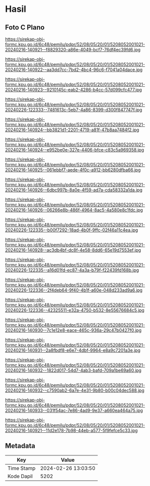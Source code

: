 # Hasil

## Foto C Plano

https://sirekap-obj-formc.kpu.go.id/6c48/pemilu/pdpr/52/08/05/20/01/5208052001021-20240216-140921--f8829320-a86e-4049-bcf7-76df4ec39fd6.jpg

https://sirekap-obj-formc.kpu.go.id/6c48/pemilu/pdpr/52/08/05/20/01/5208052001021-20240216-140922--aa3dd7cc-7bd2-4bc4-96c6-f7041a04dace.jpg

https://sirekap-obj-formc.kpu.go.id/6c48/pemilu/pdpr/52/08/05/20/01/5208052001021-20240216-140923--9210145c-eab2-4286-b4cc-57d099cfc477.jpg

https://sirekap-obj-formc.kpu.go.id/6c48/pemilu/pdpr/52/08/05/20/01/5208052001021-20240226-122333--7481613c-5eb7-4a86-8399-d300f847747f.jpg

https://sirekap-obj-formc.kpu.go.id/6c48/pemilu/pdpr/52/08/05/20/01/5208052001021-20240216-140924--bb3821d1-2201-4719-a81f-47b8aa7484f2.jpg

https://sirekap-obj-formc.kpu.go.id/6c48/pemilu/pdpr/52/08/05/20/01/5208052001021-20240216-140924--e952be0e-327e-4406-bfce-c83c5a969358.jpg

https://sirekap-obj-formc.kpu.go.id/6c48/pemilu/pdpr/52/08/05/20/01/5208052001021-20240216-140925--061ebbf7-aede-4f0c-a912-bb6280dfba66.jpg

https://sirekap-obj-formc.kpu.go.id/6c48/pemilu/pdpr/52/08/05/20/01/5208052001021-20240216-140926--6dbc997b-8a0e-4f59-ad7a-cda58332a1da.jpg

https://sirekap-obj-formc.kpu.go.id/6c48/pemilu/pdpr/52/08/05/20/01/5208052001021-20240216-140926--06266e8b-486f-4964-8ac5-4a580e8c1fdc.jpg

https://sirekap-obj-formc.kpu.go.id/6c48/pemilu/pdpr/52/08/05/20/01/5208052001021-20240226-122335--b00f7292-18ad-4b0f-9ffc-02f46a11c4ea.jpg

https://sirekap-obj-formc.kpu.go.id/6c48/pemilu/pdpr/52/08/05/20/01/5208052001021-20240216-140928--ac3db4bf-dc8f-4e58-8dd6-65e19d7553ef.jpg

https://sirekap-obj-formc.kpu.go.id/6c48/pemilu/pdpr/52/08/05/20/01/5208052001021-20240226-122335--a16d01fd-ec87-4a3a-b79f-f22439fd168b.jpg

https://sirekap-obj-formc.kpu.go.id/6c48/pemilu/pdpr/52/08/05/20/01/5208052001021-20240226-122336--2f4deb64-9f40-4b1f-a60e-048d233ad9a6.jpg

https://sirekap-obj-formc.kpu.go.id/6c48/pemilu/pdpr/52/08/05/20/01/5208052001021-20240226-122336--42325511-e32a-4750-b532-8e55676684c5.jpg

https://sirekap-obj-formc.kpu.go.id/6c48/pemilu/pdpr/52/08/05/20/01/5208052001021-20240216-140930--7c1e12e8-eace-465c-936a-29c47b0427f0.jpg

https://sirekap-obj-formc.kpu.go.id/6c48/pemilu/pdpr/52/08/05/20/01/5208052001021-20240216-140931--2a8fbdf8-e6e7-4dbf-9964-e8a9c7201a3e.jpg

https://sirekap-obj-formc.kpu.go.id/6c48/pemilu/pdpr/52/08/05/20/01/5208052001021-20240216-140932--1822d017-54d7-4ab3-bafd-709a1be69a60.jpg

https://sirekap-obj-formc.kpu.go.id/6c48/pemilu/pdpr/52/08/05/20/01/5208052001021-20240216-140932--c7590ab2-6a7e-4e31-9b80-b00c04dec588.jpg

https://sirekap-obj-formc.kpu.go.id/6c48/pemilu/pdpr/52/08/05/20/01/5208052001021-20240216-140933--031f54ac-7e86-4ad9-9e37-a660ea464a75.jpg

https://sirekap-obj-formc.kpu.go.id/6c48/pemilu/pdpr/52/08/05/20/01/5208052001021-20240216-140921--11d2e178-7b98-44eb-a577-5f9fefce5c33.jpg


## Metadata

| Key        | Value               |
| ---------- | ------------------- |
| Time Stamp | 2024-02-26 13:03:50 |
| Kode Dapil | 5202                |



